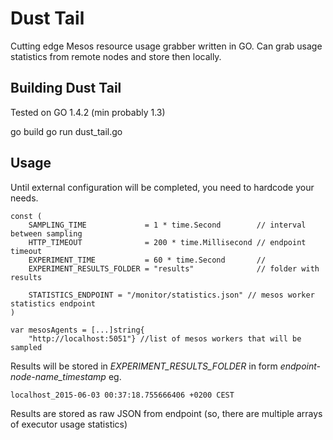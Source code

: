# Dust Tail

Cutting edge Mesos resource usage grabber written in GO.
Can grab usage statistics from remote nodes and store then locally.

## Building Dust Tail

Tested on GO 1.4.2 (min probably 1.3)

go build
go run dust_tail.go


## Usage

Until external configuration will be completed, you need to hardcode your needs.

```
const (
	SAMPLING_TIME             = 1 * time.Second        // interval between sampling
	HTTP_TIMEOUT              = 200 * time.Millisecond // endpoint timeout
	EXPERIMENT_TIME           = 60 * time.Second       //
	EXPERIMENT_RESULTS_FOLDER = "results"              // folder with results

	STATISTICS_ENDPOINT = "/monitor/statistics.json" // mesos worker statistics endpoint
)

var mesosAgents = [...]string{
	"http://localhost:5051"} //list of mesos workers that will be sampled

```

Results will be stored in _EXPERIMENT_RESULTS_FOLDER_ in form _endpoint-node-name_timestamp_ eg.

```
localhost_2015-06-03 00:37:18.755666406 +0200 CEST
```

Results are stored as raw JSON from endpoint (so, there are multiple arrays of executor usage statistics)